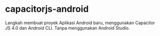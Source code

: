 # capacitorjs-android
Langkah membuat proyek Aplikasi Android baru, menggunakan Capacitor JS 4.0 dan Android CLI. Tanpa menggunakan Android Studio.
